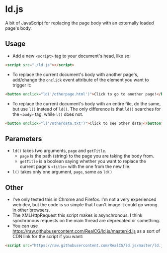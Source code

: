 # ld.js
A bit of JavaScript for replacing the page body with an externally loaded page's body.

## Usage
- Add a new `<script>` tag to your document's head, like so:
```HTML
<script src="./ld.js"></script>
```
- To replace the current document's body with another page's, add/change the `onclick` event attribute of the element you want to trigger it:
```HTML
<button onclick="ld('/otherpage.html')">Click to go to another page!</button>
```
- To replace the current document's body with an entire file, do the same, but use `l()` instead of `ld()`. The only difference is that `ld()` searches for the `<body>` tag, while `l()` does not.
```HTML
<button onclick="l('/otherdata.txt')">Click to see other data!</button>
```

## Parameters
- `ld()` takes two arguments, `page` and `getTitle`.
  - `page` is the path (string) to the page you are taking the body from.
  - `getTitle` is a boolean saying whether you want to replace the current page's `<title>` with the one from the new file.
- `l()` takes only one argument, `page`, same as `ld()`

## Other
- I've only tested this in Chrome and Firefox. I'm not a very experienced web dev, but the code is so simple that I can't image it could go wrong in other browsers.
- The XMLHttpRequest this script makes is asynchronous. I think synchronous requests on the main thread are deprecated or something.
- You can use https://raw.githubusercontent.com/RealCG/ld.js/master/ld.js as a sort of CDN link for the script if you want:
```HTML
<script src="https://raw.githubusercontent.com/RealCG/ld.js/master/ld.js"></script>
```
